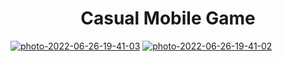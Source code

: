 <h1 align="center">Casual Mobile Game</h1>
 
<a href="https://ibb.co/k8MQkqN"><img src="https://i.ibb.co/wWYM3p5/photo-2022-06-26-19-41-03.jpg" alt="photo-2022-06-26-19-41-03" border="0"></a>
<a href="https://ibb.co/rtr8XBf"><img src="https://i.ibb.co/QcwSxWj/photo-2022-06-26-19-41-02.jpg" alt="photo-2022-06-26-19-41-02" border="0"></a>
